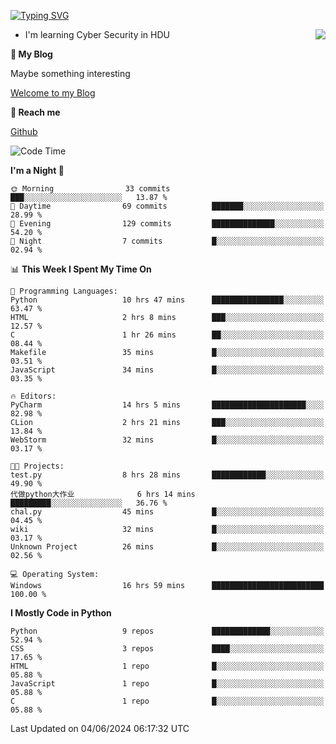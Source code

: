 [![Typing SVG](https://readme-typing-svg.herokuapp.com?font=Fira+Code&pause=1000&random=false&width=450&height=60&lines=Hello+%F0%9F%91%8B%F0%9F%8F%BB;I'm+JBNRZ)](https://git.io/typing-svg)

<a href="#">
  <img align="right" src="https://github-readme-stats.vercel.app/api?username=JBNRZ&show_icons=true&bg_color=15,f2f7fd,E0EAFC" />
</a>

- I'm learning Cyber Security in HDU

 **🌱 My Blog**

Maybe something interesting

[Welcome to my Blog](https://jbnrz.com.cn/)

 **💬 Reach me** 

[Github](https://github.com/JBNRZ)


<!--START_SECTION:waka-->
![Code Time](http://img.shields.io/badge/Code%20Time-525%20hrs%2056%20mins-blue)

**I'm a Night 🦉** 

```text
🌞 Morning                33 commits          ███░░░░░░░░░░░░░░░░░░░░░░   13.87 % 
🌆 Daytime                69 commits          ███████░░░░░░░░░░░░░░░░░░   28.99 % 
🌃 Evening                129 commits         ██████████████░░░░░░░░░░░   54.20 % 
🌙 Night                  7 commits           █░░░░░░░░░░░░░░░░░░░░░░░░   02.94 % 
```


📊 **This Week I Spent My Time On** 

```text
💬 Programming Languages: 
Python                   10 hrs 47 mins      ████████████████░░░░░░░░░   63.47 % 
HTML                     2 hrs 8 mins        ███░░░░░░░░░░░░░░░░░░░░░░   12.57 % 
C                        1 hr 26 mins        ██░░░░░░░░░░░░░░░░░░░░░░░   08.44 % 
Makefile                 35 mins             █░░░░░░░░░░░░░░░░░░░░░░░░   03.51 % 
JavaScript               34 mins             █░░░░░░░░░░░░░░░░░░░░░░░░   03.35 % 

🔥 Editors: 
PyCharm                  14 hrs 5 mins       █████████████████████░░░░   82.98 % 
CLion                    2 hrs 21 mins       ███░░░░░░░░░░░░░░░░░░░░░░   13.84 % 
WebStorm                 32 mins             █░░░░░░░░░░░░░░░░░░░░░░░░   03.17 % 

🐱‍💻 Projects: 
test.py                  8 hrs 28 mins       ████████████░░░░░░░░░░░░░   49.90 % 
代做python大作业              6 hrs 14 mins       █████████░░░░░░░░░░░░░░░░   36.76 % 
chal.py                  45 mins             █░░░░░░░░░░░░░░░░░░░░░░░░   04.45 % 
wiki                     32 mins             █░░░░░░░░░░░░░░░░░░░░░░░░   03.17 % 
Unknown Project          26 mins             █░░░░░░░░░░░░░░░░░░░░░░░░   02.56 % 

💻 Operating System: 
Windows                  16 hrs 59 mins      █████████████████████████   100.00 % 
```

**I Mostly Code in Python** 

```text
Python                   9 repos             █████████████░░░░░░░░░░░░   52.94 % 
CSS                      3 repos             ████░░░░░░░░░░░░░░░░░░░░░   17.65 % 
HTML                     1 repo              █░░░░░░░░░░░░░░░░░░░░░░░░   05.88 % 
JavaScript               1 repo              █░░░░░░░░░░░░░░░░░░░░░░░░   05.88 % 
C                        1 repo              █░░░░░░░░░░░░░░░░░░░░░░░░   05.88 % 
```




 Last Updated on 04/06/2024 06:17:32 UTC
<!--END_SECTION:waka-->
